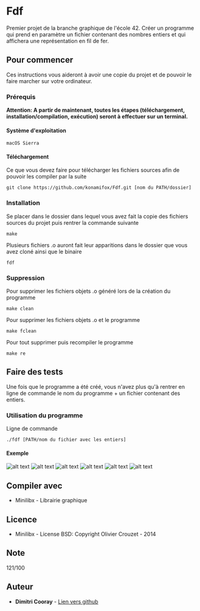 # Fdf

Premier projet de la branche graphique de l'école 42. Créer un programme qui prend en paramètre un fichier contenant des nombres entiers et qui affichera une représentation en fil de fer.

## Pour commencer

Ces instructions vous aideront à avoir une copie du projet et de pouvoir le faire marcher sur votre ordinateur.

### Prérequis

**Attention: A partir de maintenant, toutes les étapes (téléchargement, installation/compilation, exécution) seront à effectuer sur un terminal.**

#### Système d'exploitation

```
macOS Sierra
```

#### Téléchargement

Ce que vous devez faire pour télécharger les fichiers sources afin de pouvoir les compiler par la suite

```
git clone https://github.com/konamifox/Fdf.git [nom du PATH/dossier]
```

### Installation

Se placer dans le dossier dans lequel vous avez fait la copie des fichiers sources du projet puis rentrer la commande suivante

```
make
```
Plusieurs fichiers .o auront fait leur apparitions dans le dossier que vous avez cloné ainsi que le binaire

```
fdf
```
### Suppression

Pour supprimer les fichiers objets .o généré lors de la création du programme

```
make clean
```

Pour supprimer les fichiers objets .o et le programme

```
make fclean
```

Pour tout supprimer puis recompiler le programme

```
make re
```

## Faire des tests

Une fois que le programme a été créé, vous n'avez plus qu'à rentrer en ligne de commande le nom du programme + un fichier 
contenant des entiers.

### Utilisation du programme

Ligne de commande

```
./fdf [PATH/nom du fichier avec les entiers]
```

#### Exemple
![alt text](https://github.com/konamifox/photo/blob/master/fdf_1.jpeg)
![alt text](https://github.com/konamifox/photo/blob/master/fdf_2.jpeg)
![alt text](https://github.com/konamifox/photo/blob/master/fdf_3.jpeg)
![alt text](https://github.com/konamifox/photo/blob/master/fdf_4.jpeg)
![alt text](https://github.com/konamifox/photo/blob/master/fdf_5.jpeg)
![alt text](https://github.com/konamifox/photo/blob/master/fdf_6.jpeg)

## Compiler avec
* Minilibx - Librairie graphique

## Licence
* Minilibx - License BSD: Copyright Olivier Crouzet - 2014

## Note
121/100

## Auteur

* **Dimitri Cooray** - [Lien vers github](https://github.com/konamifox)
